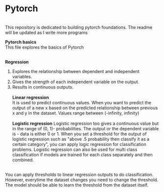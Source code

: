 # Pytorch
</br> This repository is dedicated to building pytorch foundations. The readme will be updated as I write more programs

__Pytorch basics__
</br>This file explores the basics of Pytorch </br></br>

__Regression__</br>
1) Explores the relationship between dependent and independent variables.</br>
2) Gives the strength of each independent variable on the output. </br>
3) Results in continuous outputs. 
</br></br>
**Linear regression** </br>
It is used to predict continuous values. When you want to predict the output of a new x based on the predicted relationship between previous x and y in the dataset. Values range between (-infinity, infinity)
</br></br>
**Logistic regression**
Logistic regression too gives a continuous value but in the range of (0, 1)- probabilities. The output or the dependent variable is - data is either 0 or 1.  When you set a threshold for the output of logistic regression such as "above .5 probability then classify it as a certain category", you can apply logic regression for classification problems. Logistic regression can also be used for multi class classification if models are trained for each class separately and then combined.
</br>
 You can apply thresholds to linear regression outputs to do classification. However, everytime the dataset changes you need to change the threshold. The model should be able to learn the threshold from the dataset itself.



